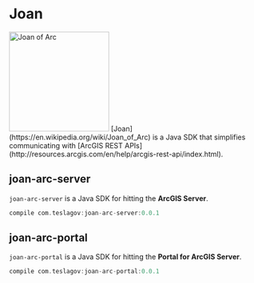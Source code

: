 # Joan
<img src="https://upload.wikimedia.org/wikipedia/commons/3/39/Joan_of_arc_miniature_graded.jpg" width="200" alt="Joan of Arc"/>
[Joan](https://en.wikipedia.org/wiki/Joan_of_Arc) is a Java SDK that simplifies communicating with [ArcGIS REST APIs](http://resources.arcgis.com/en/help/arcgis-rest-api/index.html).

## joan-arc-server
`joan-arc-server` is a Java SDK for hitting the **ArcGIS Server**.
```groovy
compile com.teslagov:joan-arc-server:0.0.1 
```

## joan-arc-portal
`joan-arc-portal` is a Java SDK for hitting the **Portal for ArcGIS Server**. 
```groovy
compile com.teslagov:joan-arc-portal:0.0.1 
```